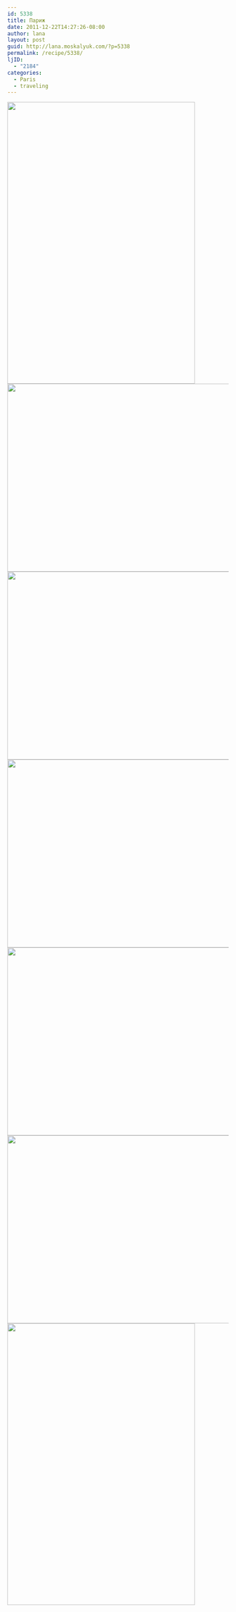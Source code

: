 ```yaml
---
id: 5338
title: Париж
date: 2011-12-22T14:27:26-08:00
author: lana
layout: post
guid: http://lana.moskalyuk.com/?p=5338
permalink: /recipe/5338/
ljID:
  - "2184"
categories:
  - Paris
  - traveling
---
```

<img loading="lazy" class="alignnone" title="paris" src="http://farm8.staticflickr.com/7174/6522924945_eaf2b1cd8c_z.jpg" alt="" width="427" height="640" />

<img loading="lazy" class="alignnone" title="paris" src="http://farm8.staticflickr.com/7004/6522917489_ea109ba4c4_z.jpg" alt="" width="640" height="427" /> 

<img loading="lazy" class="alignnone" title="paris" src="http://farm8.staticflickr.com/7014/6522926515_ae4ece0957_z.jpg" alt="" width="640" height="427" /> 

<img loading="lazy" class="alignnone" title="paris" src="http://farm8.staticflickr.com/7005/6522927295_785101ac92_z.jpg" alt="" width="640" height="427" /> 

<img loading="lazy" class="alignnone" title="paris" src="http://farm8.staticflickr.com/7004/6522928801_27bca5400d_z.jpg" alt="" width="640" height="427" /> 

<img loading="lazy" class="alignnone" title="paris" src="http://farm8.staticflickr.com/7146/6522930099_21ac3ee425_z.jpg" alt="" width="640" height="427" /> 

<img loading="lazy" class="alignnone" title="paris" src="http://farm8.staticflickr.com/7008/6522918063_1e903d5cc3_z.jpg" alt="" width="427" height="640" />